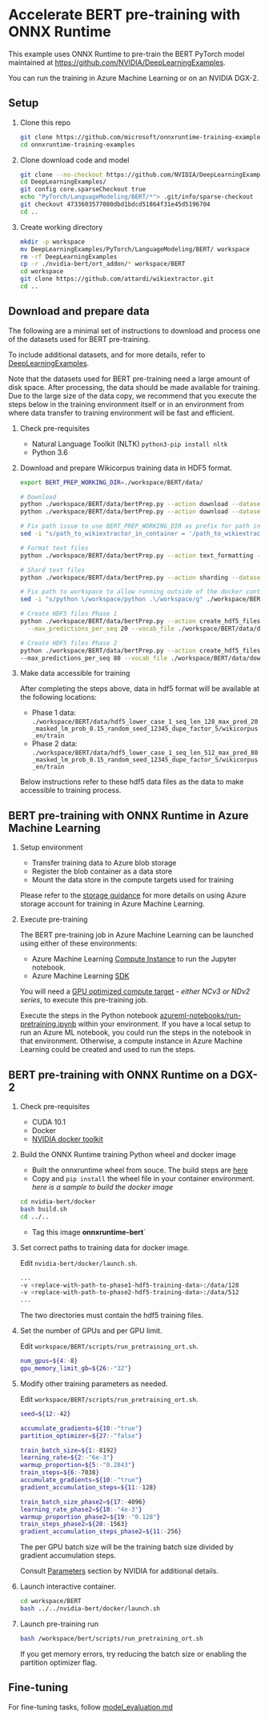 # Accelerate BERT pre-training with ONNX Runtime

This example uses ONNX Runtime to pre-train the BERT PyTorch model maintained at https://github.com/NVIDIA/DeepLearningExamples.

You can run the training in Azure Machine Learning or on an NVIDIA DGX-2.

## Setup

1. Clone this repo

    ```bash
    git clone https://github.com/microsoft/onnxruntime-training-examples.git
    cd onnxruntime-training-examples
    ```

2. Clone download code and model

    ```bash
    git clone --no-checkout https://github.com/NVIDIA/DeepLearningExamples.git
    cd DeepLearningExamples/
    git config core.sparseCheckout true
    echo "PyTorch/LanguageModeling/BERT/*"> .git/info/sparse-checkout
    git checkout 4733603577080dbd1bdcd51864f31e45d5196704
    cd ..
    ```

3. Create working directory

    ```bash
    mkdir -p workspace
    mv DeepLearningExamples/PyTorch/LanguageModeling/BERT/ workspace
    rm -rf DeepLearningExamples
    cp -r ./nvidia-bert/ort_addon/* workspace/BERT
    cd workspace
    git clone https://github.com/attardi/wikiextractor.git
    cd ..
    ```

## Download and prepare data

The following are a minimal set of instructions to download and process one of the datasets used for BERT pre-training.

To include additional datasets, and for more details, refer to [DeepLearningExamples](https://github.com/NVIDIA/DeepLearningExamples/tree/master/PyTorch/LanguageModeling/BERT#getting-the-data).

Note that the datasets used for BERT pre-training need a large amount of disk space. After processing, the data should be made available for training. Due to the large size of the data copy, we recommend that you execute the steps below in the training environment itself or in an environment from where data transfer to training environment will be fast and efficient.

1. Check pre-requisites

    * Natural Language Toolkit (NLTK) `python3-pip install nltk`
    * Python 3.6

2. Download and prepare Wikicorpus training data in HDF5 format.

    ```bash
    export BERT_PREP_WORKING_DIR=./workspace/BERT/data/

    # Download
    python ./workspace/BERT/data/bertPrep.py --action download --dataset wikicorpus_en
    python ./workspace/BERT/data/bertPrep.py --action download --dataset google_pretrained_weights

    # Fix path issue to use BERT_PREP_WORKING_DIR as prefix for path instead of hard-coded prefix
    sed -i "s/path_to_wikiextractor_in_container = '/path_to_wikiextractor_in_container = './g" ./workspace/BERT/data/bertPrep.py

    # Format text files
    python ./workspace/BERT/data/bertPrep.py --action text_formatting --dataset wikicorpus_en

    # Shard text files
    python ./workspace/BERT/data/bertPrep.py --action sharding --dataset wikicorpus_en

    # Fix path to workspace to allow running outside of the docker container
    sed -i "s/python \/workspace/python .\/workspace/g" ./workspace/BERT/data/bertPrep.py

    # Create HDF5 files Phase 1
    python ./workspace/BERT/data/bertPrep.py --action create_hdf5_files --dataset wikicorpus_en --max_seq_length 128 \
      --max_predictions_per_seq 20 --vocab_file ./workspace/BERT/data/download/google_pretrained_weights/uncased_L-24_H-1024_A-16/vocab.txt --do_lower_case 1

    # Create HDF5 files Phase 2
    python ./workspace/BERT/data/bertPrep.py --action create_hdf5_files --dataset wikicorpus_en --max_seq_length 512 \
    --max_predictions_per_seq 80 --vocab_file ./workspace/BERT/data/download/google_pretrained_weights/uncased_L-24_H-1024_A-16/vocab.txt --do_lower_case 1
    ```

3. Make data accessible for training

    After completing the steps above, data in hdf5 format will be available at the following locations: 

    * Phase 1 data: `./workspace/BERT/data/hdf5_lower_case_1_seq_len_128_max_pred_20_masked_lm_prob_0.15_random_seed_12345_dupe_factor_5/wikicorpus_en/train`
    * Phase 2 data: `./workspace/BERT/data/hdf5_lower_case_1_seq_len_512_max_pred_80_masked_lm_prob_0.15_random_seed_12345_dupe_factor_5/wikicorpus_en/train`

    Below instructions refer to these hdf5 data files as the data to make accessible to training process.

## BERT pre-training with ONNX Runtime in Azure Machine Learning

1. Setup environment

    * Transfer training data to Azure blob storage
    * Register the blob container as a data store
    * Mount the data store in the compute targets used for training

    Please refer to the [storage guidance](https://docs.microsoft.com/en-us/azure/machine-learning/how-to-access-data#storage-guidance) for more details on using Azure storage account for training in Azure Machine Learning.

2. Execute pre-training

    The BERT pre-training job in Azure Machine Learning can be launched using either of these environments:

    * Azure Machine Learning [Compute Instance](https://docs.microsoft.com/en-us/azure/machine-learning/concept-compute-instance) to run the Jupyter notebook.
    * Azure Machine Learning [SDK](https://docs.microsoft.com/en-us/python/api/overview/azure/ml/?view=azure-ml-py)

    You will need a [GPU optimized compute target](https://docs.microsoft.com/en-us/azure/machine-learning/how-to-set-up-training-targets#amlcompute) - _either NCv3 or NDv2 series_, to execute this pre-training job.

    Execute the steps in the Python notebook [azureml-notebooks/run-pretraining.ipynb](azureml-notebooks/run-pretraining.ipynb) within your environment. If you have a local setup to run an Azure ML notebook, you could run the steps in the notebook in that environment. Otherwise, a compute instance in Azure Machine Learning could be created and used to run the steps.

## BERT pre-training with ONNX Runtime on a DGX-2

1. Check pre-requisites

    * CUDA 10.1
    * Docker
    * [NVIDIA docker toolkit](https://github.com/NVIDIA/nvidia-docker)

2. Build the ONNX Runtime training Python wheel and docker image

    - Built the onnxruntime wheel from souce. The build steps are [here](https://github.com/microsoft/onnxruntime/blob/master/BUILD.md#Training)
    - Copy and `pip install` the wheel file in your container environment. *here is a sample to build the docker image*
    ```bash
    cd nvidia-bert/docker
    bash build.sh
    cd ../..
    ```    
    - Tag this image __onnxruntime-bert__`

3. Set correct paths to training data for docker image.

   Edit `nvidia-bert/docker/launch.sh`.

   ```bash
   ...
   -v <replace-with-path-to-phase1-hdf5-training-data>:/data/128
   -v <replace-with-path-to-phase2-hdf5-training-data>:/data/512
   ...
   ```

   The two directories must contain the hdf5 training files.

4. Set the number of GPUs and per GPU limit.

    Edit `workspace/BERT/scripts/run_pretraining_ort.sh`.

    ```bash
    num_gpus=${4:-8}
    gpu_memory_limit_gb=${26:-"32"}
    ```

5. Modify other training parameters as needed.

    Edit `workspace/BERT/scripts/run_pretraining_ort.sh`.

    ```bash
    seed=${12:-42}

    accumulate_gradients=${10:-"true"}
    partition_optimizer=${27:-"false"}

    train_batch_size=${1:-8192}
    learning_rate=${2:-"6e-3"}
    warmup_proportion=${5:-"0.2843"}
    train_steps=${6:-7038}
    accumulate_gradients=${10:-"true"}
    gradient_accumulation_steps=${11:-128}

    train_batch_size_phase2=${17:-4096}
    learning_rate_phase2=${18:-"4e-3"}
    warmup_proportion_phase2=${19:-"0.128"}
    train_steps_phase2=${20:-1563}
    gradient_accumulation_steps_phase2=${11:-256}
    ```

    The per GPU batch size will be the training batch size divided by gradient accumulation steps.

    Consult [Parameters](https://github.com/NVIDIA/DeepLearningExamples/tree/master/PyTorch/LanguageModeling/BERT#parameters) section by NVIDIA for additional details.

6. Launch interactive container.

    ```bash
    cd workspace/BERT
    bash ../../nvidia-bert/docker/launch.sh
    ```

7. Launch pre-training run

    ```bash
    bash /workspace/bert/scripts/run_pretraining_ort.sh
    ```

    If you get memory errors, try reducing the batch size or enabling the partition optimizer flag.

## Fine-tuning

For fine-tuning tasks, follow [model_evaluation.md](model_evaluation.md)
